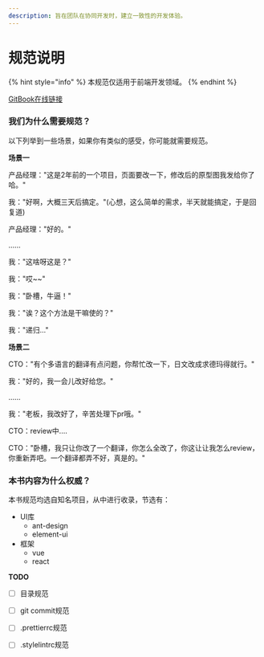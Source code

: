 ```yaml
---
description: 旨在团队在协同开发时，建立一致性的开发体验。
---
```


# 规范说明

{% hint style="info" %}
本规范仅适用于前端开发领域。
{% endhint %}

[GitBook在线链接](https://kasoqian.gitbook.io/code\_standard/)



### 我们为什么需要规范？

以下列举到一些场景，如果你有类似的感受，你可能就需要规范。

**场景一**

产品经理："这是2年前的一个项目，页面要改一下，修改后的原型图我发给你了哈。"

我："好啊，大概三天后搞定。"(心想，这么简单的需求，半天就能搞定，于是回复道)

产品经理："好的。"

......

我："这啥呀这是？"

我："哎\~\~"

我："卧槽，牛逼！"

我："诶？这个方法是干嘛使的？"

我："递归..."



**场景二**

CTO："有个多语言的翻译有点问题，你帮忙改一下，日文改成求德玛得就行。"

我："好的，我一会儿改好给您。"

......

我："老板，我改好了，辛苦处理下pr哦。"

CTO：review中....

CTO："卧槽，我只让你改了一个翻译，你怎么全改了，你这让让我怎么review，你重新弄吧。一个翻译都弄不好，真是的。"



### 本书内容为什么权威？

本书规范均选自知名项目，从中进行收录，节选有：

* UI库
  * &#x20;ant-design
  * element-ui
* 框架
  * vue
  * react



**TODO**

* [ ] 目录规范
* [ ] git commit规范
* [ ] .prettierrc规范
* [ ] .stylelintrc规范

